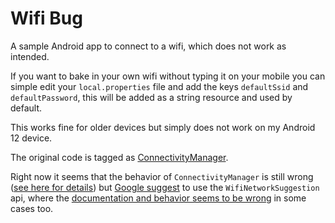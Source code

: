 # Wifi Bug
A sample Android app to connect to a wifi, which does not work as intended.

If you want to bake in your own wifi without typing it on your mobile you can simple edit your
`local.properties` file and add the keys `defaultSsid` and `defaultPassword`, this will be added as
a string resource and used by default.

This works fine for older devices but simply does not work on my Android 12 device.

The original code is tagged as [ConnectivityManager].

Right now it seems that the behavior of `ConnectivityManager` is still wrong ([see here for details][bug1]) but
[Google suggest][bug1-dl] to use the `WifiNetworkSuggestion` api, where the [documentation and
behavior seems to be wrong][bug2] in some cases too.

[ConnectivityManager]: https://github.com/rekire/WifiBug/tree/ConnectivityManager
[bug1]: https://issuetracker.google.com/issues/221872199
[bug1-dl]: https://issuetracker.google.com/issues/221872199#comment5
[bug2]: https://issuetracker.google.com/issues/224071894